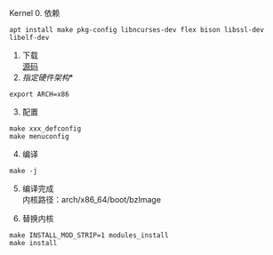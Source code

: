 Kernel
0. 依赖
```
apt install make pkg-config libncurses-dev flex bison libssl-dev libelf-dev
```
1. 下载  
[源码](https://mirrors.edge.kernel.org/pub/linux/kernel/)
2. *指定硬件架构**
```
export ARCH=x86
```
3. 配置
```
make xxx_defconfig
make menuconfig
```
4. 编译
```
make -j
```

5. 编译完成  
内核路径：arch/x86_64/boot/bzImage

6. 替换内核
```
make INSTALL_MOD_STRIP=1 modules_install
make install
```
